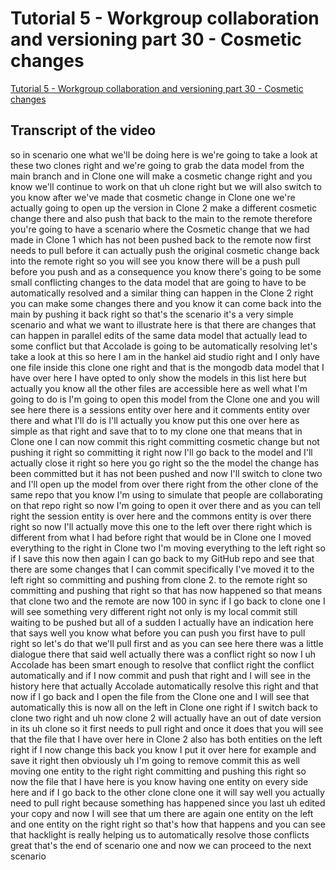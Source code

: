 
# Tutorial 5 - Workgroup collaboration and versioning part 30 - Cosmetic changes

[Tutorial 5 - Workgroup collaboration and versioning part 30 - Cosmetic changes](https://community.hackolade.com/slides/slide/workgroup-scenario-1-cosmetic-changes-35?fullscreen=1)

## Transcript of the video

so in scenario one what we'll be doing here is we're going to take a look at these two clones right and we're going to grab the data model from the main branch and in Clone one will make a cosmetic change right and you know we'll continue to work on that uh clone right but we will also switch to you know after we've made that cosmetic change in Clone one we're actually going to open up the version in Clone 2 make a different cosmetic change there and also push that back to the main to the remote therefore you're going to have a scenario where the Cosmetic change that we had made in Clone 1 which has not been pushed back to the remote now first needs to pull before it can actually push the original cosmetic change back into the remote right so you will see you know there will be a push pull before you push and as a consequence you know there's going to be some small conflicting changes to the data model that are going to have to be automatically resolved and a similar thing can happen in the Clone 2 right you can make some changes there and you know it can come back into the main by pushing it back right so that's the scenario it's a very simple scenario and what we want to illustrate here is that there are changes that can happen in parallel edits of the same data model that actually lead to some conflict but that Accolade is going to be automatically resolving let's take a look at this so here I am in the hankel aid studio right and I only have one file inside this clone one right and that is the mongodb data model that I have over here I have opted to only show the models in this list here but actually you know all the other files are accessible here as well what I'm going to do is I'm going to open this model from the Clone one and you will see here there is a sessions entity over here and it comments entity over there and what I'll do is I'll actually you know put this one over here as simple as that right and save that to to my clone one that means that in Clone one I can now commit this right committing cosmetic change but not pushing it right so committing it right now I'll go back to the model and I'll actually close it right so here you go right so the the model the change has been committed but it has not been pushed and now I'll switch to clone two and I'll open up the model from over there right from the other clone of the same repo that you know I'm using to simulate that people are collaborating on that repo right so now I'm going to open it over there and as you can tell right the session entity is over here and the commons entity is over there right so now I'll actually move this one to the left over there right which is different from what I had before right that would be in Clone one I moved everything to the right in Clone two I'm moving everything to the left right so if I save this now then again I can go back to my GitHub repo and see that there are some changes that I can commit specifically I've moved it to the left right so committing and pushing from clone 2. to the remote right so committing and pushing that right so that has now happened so that means that clone two and the remote are now 100 in sync if I go back to clone one I will see something very different right not only is my local commit still waiting to be pushed but all of a sudden I actually have an indication here that says well you know what before you can push you first have to pull right so let's do that we'll pull first and as you can see here there was a little dialogue there that said well actually there was a conflict right so now I uh Accolade has been smart enough to resolve that conflict right the conflict automatically and if I now commit and push that right and I will see in the history here that actually Accolade automatically resolve this right and that now if I go back and I open the file from the Clone one and I will see that automatically this is now all on the left in Clone one right if I switch back to clone two right and uh now clone 2 will actually have an out of date version in its uh clone so it first needs to pull right and once it does that you will see that the file that I have over here in Clone 2 also has both entities on the left right if I now change this back you know I put it over here for example and save it right then obviously uh I'm going to remove commit this as well moving one entity to the right right committing and pushing this right so now the file that I have here is you know having one entity on every side here and if I go back to the other clone clone one it will say well you actually need to pull right because something has happened since you last uh edited your copy and now I will see that um there are again one entity on the left and one entity on the right right so that's how that happens and you can see that hacklight is really helping us to automatically resolve those conflicts great that's the end of scenario one and now we can proceed to the next scenario